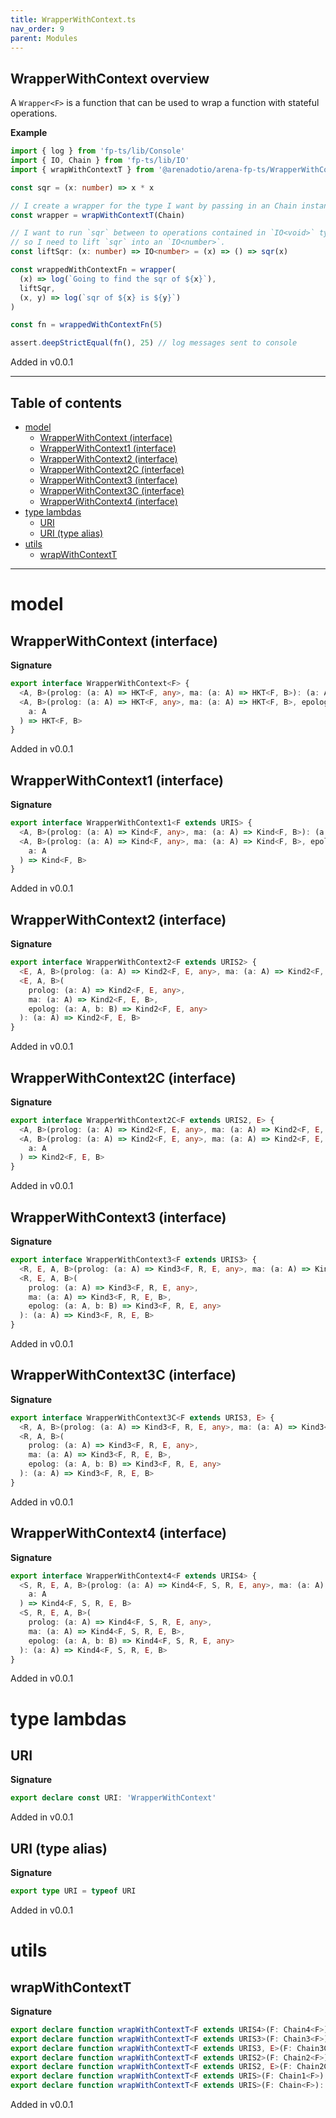 ```yaml
---
title: WrapperWithContext.ts
nav_order: 9
parent: Modules
---
```


## WrapperWithContext overview

A `Wrapper<F>` is a function that can be used to wrap a function with
stateful operations.

**Example**

```ts
import { log } from 'fp-ts/lib/Console'
import { IO, Chain } from 'fp-ts/lib/IO'
import { wrapWithContextT } from '@arenadotio/arena-fp-ts/WrapperWithContext'

const sqr = (x: number) => x * x

// I create a wrapper for the type I want by passing in an Chain instance
const wrapper = wrapWithContextT(Chain)

// I want to run `sqr` between to operations contained in `IO<void>` types,
// so I need to lift `sqr` into an `IO<number>`.
const liftSqr: (x: number) => IO<number> = (x) => () => sqr(x)

const wrappedWithContextFn = wrapper(
  (x) => log(`Going to find the sqr of ${x}`),
  liftSqr,
  (x, y) => log(`sqr of ${x} is ${y}`)
)

const fn = wrappedWithContextFn(5)

assert.deepStrictEqual(fn(), 25) // log messages sent to console
```

Added in v0.0.1

---

<h2 class="text-delta">Table of contents</h2>

- [model](#model)
  - [WrapperWithContext (interface)](#wrapperwithcontext-interface)
  - [WrapperWithContext1 (interface)](#wrapperwithcontext1-interface)
  - [WrapperWithContext2 (interface)](#wrapperwithcontext2-interface)
  - [WrapperWithContext2C (interface)](#wrapperwithcontext2c-interface)
  - [WrapperWithContext3 (interface)](#wrapperwithcontext3-interface)
  - [WrapperWithContext3C (interface)](#wrapperwithcontext3c-interface)
  - [WrapperWithContext4 (interface)](#wrapperwithcontext4-interface)
- [type lambdas](#type-lambdas)
  - [URI](#uri)
  - [URI (type alias)](#uri-type-alias)
- [utils](#utils)
  - [wrapWithContextT](#wrapwithcontextt)

---

# model

## WrapperWithContext (interface)

**Signature**

```ts
export interface WrapperWithContext<F> {
  <A, B>(prolog: (a: A) => HKT<F, any>, ma: (a: A) => HKT<F, B>): (a: A) => HKT<F, B>
  <A, B>(prolog: (a: A) => HKT<F, any>, ma: (a: A) => HKT<F, B>, epolog: (a: A, b: B) => HKT<F, any>): (
    a: A
  ) => HKT<F, B>
}
```

Added in v0.0.1

## WrapperWithContext1 (interface)

**Signature**

```ts
export interface WrapperWithContext1<F extends URIS> {
  <A, B>(prolog: (a: A) => Kind<F, any>, ma: (a: A) => Kind<F, B>): (a: A) => Kind<F, B>
  <A, B>(prolog: (a: A) => Kind<F, any>, ma: (a: A) => Kind<F, B>, epolog: (a: A, b: B) => Kind<F, any>): (
    a: A
  ) => Kind<F, B>
}
```

Added in v0.0.1

## WrapperWithContext2 (interface)

**Signature**

```ts
export interface WrapperWithContext2<F extends URIS2> {
  <E, A, B>(prolog: (a: A) => Kind2<F, E, any>, ma: (a: A) => Kind2<F, E, B>): (a: A) => Kind2<F, E, B>
  <E, A, B>(
    prolog: (a: A) => Kind2<F, E, any>,
    ma: (a: A) => Kind2<F, E, B>,
    epolog: (a: A, b: B) => Kind2<F, E, any>
  ): (a: A) => Kind2<F, E, B>
}
```

Added in v0.0.1

## WrapperWithContext2C (interface)

**Signature**

```ts
export interface WrapperWithContext2C<F extends URIS2, E> {
  <A, B>(prolog: (a: A) => Kind2<F, E, any>, ma: (a: A) => Kind2<F, E, B>): (a: A) => Kind2<F, E, B>
  <A, B>(prolog: (a: A) => Kind2<F, E, any>, ma: (a: A) => Kind2<F, E, B>, epolog: (a: A, b: B) => Kind2<F, E, any>): (
    a: A
  ) => Kind2<F, E, B>
}
```

Added in v0.0.1

## WrapperWithContext3 (interface)

**Signature**

```ts
export interface WrapperWithContext3<F extends URIS3> {
  <R, E, A, B>(prolog: (a: A) => Kind3<F, R, E, any>, ma: (a: A) => Kind3<F, R, E, B>): (a: A) => Kind3<F, R, E, B>
  <R, E, A, B>(
    prolog: (a: A) => Kind3<F, R, E, any>,
    ma: (a: A) => Kind3<F, R, E, B>,
    epolog: (a: A, b: B) => Kind3<F, R, E, any>
  ): (a: A) => Kind3<F, R, E, B>
}
```

Added in v0.0.1

## WrapperWithContext3C (interface)

**Signature**

```ts
export interface WrapperWithContext3C<F extends URIS3, E> {
  <R, A, B>(prolog: (a: A) => Kind3<F, R, E, any>, ma: (a: A) => Kind3<F, R, E, B>): (a: A) => Kind3<F, R, E, B>
  <R, A, B>(
    prolog: (a: A) => Kind3<F, R, E, any>,
    ma: (a: A) => Kind3<F, R, E, B>,
    epolog: (a: A, b: B) => Kind3<F, R, E, any>
  ): (a: A) => Kind3<F, R, E, B>
}
```

Added in v0.0.1

## WrapperWithContext4 (interface)

**Signature**

```ts
export interface WrapperWithContext4<F extends URIS4> {
  <S, R, E, A, B>(prolog: (a: A) => Kind4<F, S, R, E, any>, ma: (a: A) => Kind4<F, S, R, E, B>): (
    a: A
  ) => Kind4<F, S, R, E, B>
  <S, R, E, A, B>(
    prolog: (a: A) => Kind4<F, S, R, E, any>,
    ma: (a: A) => Kind4<F, S, R, E, B>,
    epolog: (a: A, b: B) => Kind4<F, S, R, E, any>
  ): (a: A) => Kind4<F, S, R, E, B>
}
```

Added in v0.0.1

# type lambdas

## URI

**Signature**

```ts
export declare const URI: 'WrapperWithContext'
```

Added in v0.0.1

## URI (type alias)

**Signature**

```ts
export type URI = typeof URI
```

Added in v0.0.1

# utils

## wrapWithContextT

**Signature**

```ts
export declare function wrapWithContextT<F extends URIS4>(F: Chain4<F>): WrapperWithContext4<F>
export declare function wrapWithContextT<F extends URIS3>(F: Chain3<F>): WrapperWithContext3<F>
export declare function wrapWithContextT<F extends URIS3, E>(F: Chain3C<F, E>): WrapperWithContext3C<F, E>
export declare function wrapWithContextT<F extends URIS2>(F: Chain2<F>): WrapperWithContext2<F>
export declare function wrapWithContextT<F extends URIS2, E>(F: Chain2C<F, E>): WrapperWithContext2C<F, E>
export declare function wrapWithContextT<F extends URIS>(F: Chain1<F>): WrapperWithContext1<F>
export declare function wrapWithContextT<F extends URIS>(F: Chain<F>): WrapperWithContext<F>
```

Added in v0.0.1
